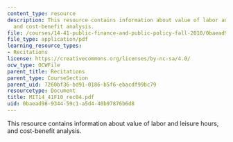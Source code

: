 ```yaml
---
content_type: resource
description: This resource contains information about value of labor and leisure hours,
  and cost-benefit analysis.
file: /courses/14-41-public-finance-and-public-policy-fall-2010/0baead98934459c1a5d440b97876b6d8_MIT14_41F10_rec04.pdf
file_type: application/pdf
learning_resource_types:
- Recitations
license: https://creativecommons.org/licenses/by-nc-sa/4.0/
ocw_type: OCWFile
parent_title: Recitations
parent_type: CourseSection
parent_uid: 7260bf36-bd91-0186-b5f6-ebacdf99bc79
resourcetype: Document
title: MIT14_41F10_rec04.pdf
uid: 0baead98-9344-59c1-a5d4-40b97876b6d8
---
```

This resource contains information about value of labor and leisure hours, and cost-benefit analysis.